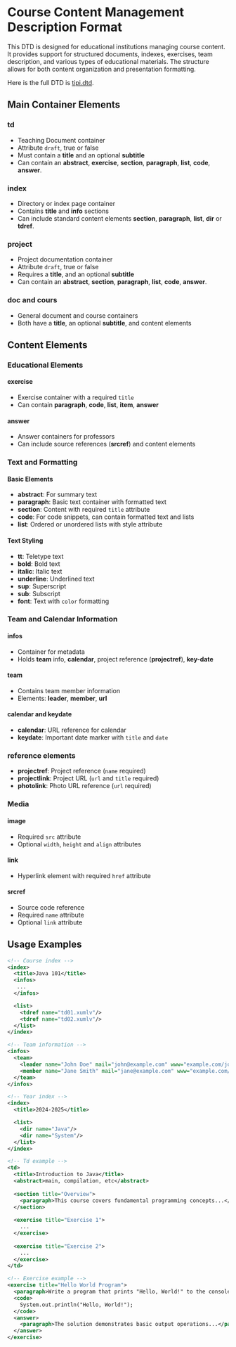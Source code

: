 # Course Content Management Description Format

This DTD is designed for educational institutions managing course content.
It provides support for structured documents, indexes, exercises, team description, and various types of educational materials.
The structure allows for both content organization and presentation formatting.

Here is the full DTD is [tipi.dtd](tipi.dtd).

## Main Container Elements

### td
- Teaching Document container
- Attribute `draft`, true or false
- Must contain a **title** and an optional **subtitle**
- Can contain an **abstract**, **exercise**, **section**, **paragraph**, **list**, **code**, **answer**.

### index
- Directory or index page container
- Contains **title** and **info** sections
- Can include standard content elements **section**, **paragraph**, **list**, **dir** or **tdref**.

### project
- Project documentation container
- Attribute `draft`, true or false
- Requires a **title**, and an optional **subtitle**
- Can contain an **abstract**, **section**, **paragraph**, **list**, **code**, **answer**.

### doc and cours
- General document and course containers
- Both have a **title**, an optional **subtitle**, and content elements

## Content Elements

### Educational Elements

#### exercise
- Exercise container with a required `title`
- Can contain **paragraph**, **code**, **list**, **item**, **answer**

#### answer
- Answer containers for professors
- Can include source references (**srcref**) and content elements

### Text and Formatting

#### Basic Elements
- **abstract**: For summary text
- **paragraph**: Basic text container with formatted text
- **section**: Content with required `title` attribute
- **code**: For code snippets, can contain formatted text and lists
- **list**: Ordered or unordered lists with style attribute

#### Text Styling
- **tt**: Teletype text
- **bold**: Bold text
- **italic**: Italic text
- **underline**: Underlined text
- **sup**: Superscript
- **sub**: Subscript
- **font**: Text with `color` formatting

### Team and Calendar Information

#### infos
- Container for metadata
- Holds **team** info, **calendar**, project reference (**projectref**), **key-date**

#### team
- Contains team member information
- Elements: **leader**, **member**, **url**

#### calendar and keydate
- **calendar**: URL reference for calendar
- **keydate**: Important date marker with `title` and `date`

### reference elements
- **projectref**: Project reference (`name` required)
- **projectlink**: Project URL (`url` and `title` required)
- **photolink**: Photo URL reference (`url` required)

### Media

#### image
- Required `src` attribute
- Optional `width`, `height` and `align` attributes

#### link
- Hyperlink element with required `href` attribute

#### srcref
- Source code reference
- Required `name` attribute
- Optional `link` attribute

## Usage Examples

```xml
<!-- Course index -->
<index>
  <title>Java 101</title>
  <infos>
   ...
  </infos>

  <list>
    <tdref name="td01.xumlv"/>
    <tdref name="td02.xumlv"/>
  </list>  
</index>

<!-- Team information -->
<infos>
  <team>
    <leader name="John Doe" mail="john@example.com" www="example.com/john" />
    <member name="Jane Smith" mail="jane@example.com" www="example.com/jane" />
  </team>
</infos>

<!-- Year index -->
<index>
  <title>2024-2025</title>

  <list>
    <dir name="Java"/>
    <dir name="System"/>
  </list>
</index> 

<!-- Td example -->
<td>
  <title>Introduction to Java</title>
  <abstract>main, compilation, etc</abstract>
  
  <section title="Overview">
    <paragraph>This course covers fundamental programming concepts...</paragraph>
  </section>
  
  <exercise title="Exercise 1">
    ...
  </exercise>
  
  <exercise title="Exercise 2">
    ...
  </exercise>
</td>

<!-- Exercise example -->
<exercise title="Hello World Program">
  <paragraph>Write a program that prints "Hello, World!" to the console.</paragraph>
  <code>
    System.out.println("Hello, World!");
  </code>
  <answer>
    <paragraph>The solution demonstrates basic output operations...</paragraph>
  </answer>
</exercise>
```
